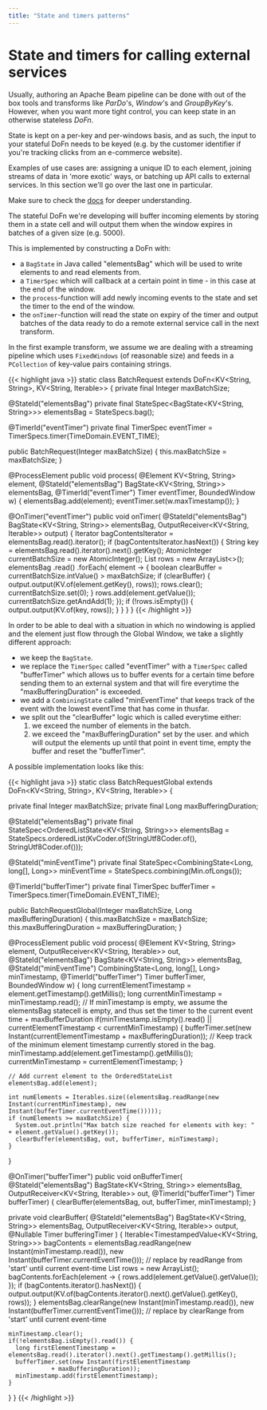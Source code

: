 ```yaml
---
title: "State and timers patterns"
---
```


<!--
Licensed under the Apache License, Version 2.0 (the "License");
you may not use this file except in compliance with the License.
You may obtain a copy of the License at

http://www.apache.org/licenses/LICENSE-2.0

Unless required by applicable law or agreed to in writing, software
distributed under the License is distributed on an "AS IS" BASIS,
WITHOUT WARRANTIES OR CONDITIONS OF ANY KIND, either express or implied.
See the License for the specific language governing permissions and
limitations under the License.
-->

# State and timers for calling external services

Usually, authoring an Apache Beam pipeline can be done with out of the box tools and transforms like _ParDo_'s, _Window_'s and _GroupByKey_'s. However, when you want more tight control, you can keep state in an otherwise stateless _DoFn_.

State is kept on a per-key and per-windows basis, and as such, the input to your stateful DoFn needs to be keyed (e.g. by the customer identifier if you're tracking clicks from an e-commerce website).

Examples of use cases are: assigning a unique ID to each element, joining streams of data in 'more exotic' ways, or batching up API calls to external services. In this section we'll go over the last one in particular.

Make sure to check the [docs](https://beam.apache.org/documentation/programming-guide/#state-and-timers) for deeper understanding.

The stateful DoFn we're developing will buffer incoming elements by storing them in a state cell and will output them when the window expires in batches of a given size (e.g. 5000).

This is implemented by constructing a DoFn with:

- a `BagState` in Java called "elementsBag" which will be used to write elements to and read elements from.
- a `TimerSpec` which will callback at a certain point in time - in this case at the end of the window.
- the `process`-function will add newly incoming events to the state and set the timer to the end of the window.
- the `onTimer`-function will read the state on expiry of the timer and output batches of the data ready to do a remote external service call in the next transform.

In the first example transform, we assume we are dealing with a streaming pipeline which uses `FixedWindows` (of reasonable size) and feeds in a `PCollection` of key-value pairs containing strings.

{{< highlight java >}}
static class BatchRequest extends DoFn<KV<String, String>, KV<String, Iterable<String>>> {
private final Integer maxBatchSize;

@StateId("elementsBag")
private final StateSpec<BagState<KV<String, String>>> elementsBag = StateSpecs.bag();

@TimerId("eventTimer")
private final TimerSpec eventTimer = TimerSpecs.timer(TimeDomain.EVENT_TIME);

public BatchRequest(Integer maxBatchSize) {
    this.maxBatchSize = maxBatchSize;
}

@ProcessElement
public void process(
        @Element KV<String, String> element,
        @StateId("elementsBag") BagState<KV<String, String>> elementsBag,
        @TimerId("eventTimer") Timer eventTimer,
        BoundedWindow w) {
    elementsBag.add(element);
    eventTimer.set(w.maxTimestamp());
}

@OnTimer("eventTimer")
public void onTimer(
        @StateId("elementsBag") BagState<KV<String, String>> elementsBag,
        OutputReceiver<KV<String, Iterable<String>>> output) {
    Iterator bagContentsIterator = elementsBag.read().iterator();
    if (bagContentsIterator.hasNext()) {
    String key = elementsBag.read().iterator().next().getKey();
    AtomicInteger currentBatchSize = new AtomicInteger();
    List<String> rows = new ArrayList<>();
    elementsBag
            .read()
            .forEach(
                    element -> {
                        boolean clearBuffer = currentBatchSize.intValue() > maxBatchSize;
                        if (clearBuffer) {
                        output.output(KV.of(element.getKey(), rows));
                        rows.clear();
                        currentBatchSize.set(0);
                        }
                        rows.add(element.getValue());
                        currentBatchSize.getAndAdd(1);
                    });
    if (!rows.isEmpty()) {
        output.output(KV.of(key, rows));
    }
    }
}
}
{{< /highlight >}}

In order to be able to deal with a situation in which no windowing is applied and the element just flow through the Global Window, we take a slightly different approach:

- we keep the `BagState`.
- we replace the `TimerSpec` called "eventTimer" with a `TimerSpec` called "bufferTimer" which allows us to buffer events for a certain time before sending them to an external system and that will fire everytime the "maxBufferingDuration" is exceeded.
- we add a `CombiningState` called "minEventTime" that keeps track of the event with the lowest eventTime that has come in thusfar.
- we split out the "clearBuffer" logic which is called everytime either:
    1) we exceed the number of elements in the batch.
    2) we exceed the "maxBufferingDuration" set by the user.
and which will output the elements up until that point in event time, empty the buffer and reset the "bufferTimer".

A possible implementation looks like this:

{{< highlight java >}}
static class BatchRequestGlobal extends DoFn<KV<String, String>, KV<String, Iterable<String>>> {

  private final Integer maxBatchSize;
  private final Long maxBufferingDuration;
  
  @StateId("elementsBag")
  private final StateSpec<OrderedListState<KV<String, String>>> elementsBag = StateSpecs.orderedList(KvCoder.of(StringUtf8Coder.of(), StringUtf8Coder.of()));

  @StateId("minEventTime")
  private final StateSpec<CombiningState<Long, long[], Long>> minEventTime = StateSpecs.combining(Min.ofLongs());

  @TimerId("bufferTimer")
  private final TimerSpec bufferTimer = TimerSpecs.timer(TimeDomain.EVENT_TIME);

  public BatchRequestGlobal(Integer maxBatchSize, Long maxBufferingDuration) {
    this.maxBatchSize = maxBatchSize;
    this.maxBufferingDuration = maxBufferingDuration;
  }

  @ProcessElement
  public void process(
          @Element KV<String, String> element,
          OutputReceiver<KV<String, Iterable<String>>> out,
          @StateId("elementsBag") BagState<KV<String, String>> elementsBag,
          @StateId("minEventTime") CombiningState<Long, long[], Long> minTimestamp,
          @TimerId("bufferTimer") Timer bufferTimer,
          BoundedWindow w) {
    long currentElementTimestamp = element.getTimestamp().getMillis();
    long currentMinTimestamp = minTimestamp.read();
    // If minTimestamp is empty, we assume the elementsBag statecell is empty, and thus set the timer to the current event time + maxBufferDuration
    if(minTimestamp.isEmpty().read() || currentElementTimestamp < currentMinTimestamp) {
      bufferTimer.set(new Instant(currentElementTimestamp + maxBufferingDuration));
      // Keep track of the minimum element timestamp currently stored in the bag.
      minTimestamp.add(element.getTimestamp().getMillis());
      currentMinTimestamp = currentElementTimestamp;
    }

    // Add current element to the OrderedStateList
    elementsBag.add(element);
    
    int numElements = Iterables.size((elementsBag.readRange(new Instant(currentMinTimestamp), new Instant(bufferTimer.currentEventTime()))));
    if (numElements >= maxBatchSize) {
      System.out.println("Max batch size reached for elements with key: " + element.getValue().getKey());
      clearBuffer(elementsBag, out, bufferTimer, minTimestamp);
    }
  }

  @OnTimer("bufferTimer")
  public void onBufferTimer(
          @StateId("elementsBag") BagState<KV<String, String>> elementsBag,
          OutputReceiver<KV<String, Iterable<String>>> out,
          @TimerId("bufferTimer") Timer bufferTimer) {
    clearBuffer(elementsBag, out, bufferTimer, minTimestamp);
  }

  private void clearBuffer(
          @StateId("elementsBag") BagState<KV<String, String>> elementsBag,
          OutputReceiver<KV<String, Iterable<String>>> output,
          @Nullable Timer bufferingTimer
  ) {
    Iterable<TimestampedValue<KV<String, String>>> bagContents = elementsBag.readRange(new Instant(minTimestamp.read()), new Instant(bufferTimer.currentEventTime())); // replace by readRange from 'start' until current event-time
    List<String> rows = new ArrayList<String>();
    bagContents.forEach(element -> { rows.add(element.getValue().getValue()); });
    if (bagContents.iterator().hasNext()) {
      output.output(KV.of(bagContents.iterator().next().getValue().getKey(), rows));
    }
    elementsBag.clearRange(new Instant(minTimestamp.read()), new Instant(bufferTimer.currentEventTime())); // replace by clearRange from 'start' until current event-time

    minTimestamp.clear();
    if(!elementsBag.isEmpty().read()) {
      long firstElementTimestamp = elementsBag.read().iterator().next().getTimestamp().getMillis();
      bufferTimer.set(new Instant(firstElementTimestamp
                + maxBufferingDuration));
      minTimestamp.add(firstElementTimestamp);
    }
  }
}
{{< /highlight >}}